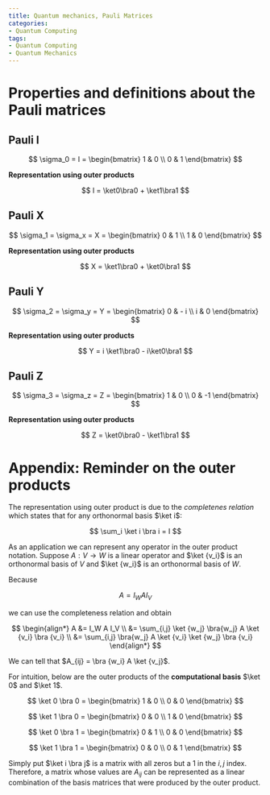 ```yaml
---
title: Quantum mechanics, Pauli Matrices
categories:
- Quantum Computing
tags:
- Quantum Computing
- Quantum Mechanics
---
```


# Properties and definitions about the Pauli matrices

## Pauli I

$$
\sigma_0 = I = \begin{bmatrix}
1 & 0 \\
0 & 1
\end{bmatrix}
$$

**Representation using outer products**

$$
I = \ket0\bra0 + \ket1\bra1
$$

## Pauli X

$$
\sigma_1 = \sigma_x = X =
\begin{bmatrix}
0 & 1 \\
1 & 0
\end{bmatrix}
$$

**Representation using outer products**

$$
X = \ket1\bra0 + \ket0\bra1
$$

## Pauli Y

$$
\sigma_2 = \sigma_y = Y =
\begin{bmatrix}
0 & - i \\
i & 0
\end{bmatrix}
$$

**Representation using outer products**

$$
Y = i \ket1\bra0 - i\ket0\bra1
$$

## Pauli Z

$$
\sigma_3 = \sigma_z = Z =
\begin{bmatrix}
1 & 0 \\
0 & -1
\end{bmatrix}
$$

**Representation using outer products**

$$
Z = \ket0\bra0 - \ket1\bra1
$$


# Appendix: Reminder on the outer products

The representation using outer product is due to the _completenes relation_ which states that for any orthonormal basis $\ket i$:

$$
    \sum_i \ket i \bra i = I
$$

As an application we can represent any operator in the outer product notation. Suppose $A : V \rightarrow W$ is a linear operator and $\ket {v_i}$ is an orthonormal basis of $V$ and $\ket {w_i}$ is an orthonormal basis of $W$.

Because

$$
A = I_W A I_V
$$

we can use the completeness relation and obtain

$$
\begin{align*}
A &= I_W A I_V \\
  &= \sum_{i,j} \ket {w_j} \bra{w_j} A \ket {v_i} \bra {v_i} \\
  &= \sum_{i,j} \bra{w_j} A \ket {v_i} \ket {w_j} \bra {v_i}
\end{align*}
$$

We can tell that $A_{ij} = \bra {w_i} A \ket {v_j}$.

For intuition, below are the outer products of the **computational basis** $\ket 0$ and $\ket 1$.

$$
\ket 0 \bra 0 = \begin{bmatrix}
1 & 0 \\
0 & 0
\end{bmatrix}
$$

$$
\ket 1 \bra 0 = \begin{bmatrix}
0 & 0 \\
1 & 0
\end{bmatrix}
$$

$$
\ket 0 \bra 1 = \begin{bmatrix}
0 & 1 \\
0 & 0
\end{bmatrix}
$$

$$
\ket 1 \bra 1 = \begin{bmatrix}
0 & 0 \\
0 & 1
\end{bmatrix}
$$

Simply put $\ket i \bra j$ is a matrix with all zeros but a $1$ in the $i, j$ index. Therefore, a matrix whose values are $A_{ij}$ can be represented as a linear combination of the basis matrices that were produced by the outer product.